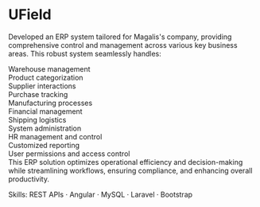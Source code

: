 # UField

Developed an ERP system tailored for Magalis's company, providing comprehensive control and management across various key business areas. This robust system seamlessly handles:

Warehouse management </br>
Product categorization</br>
Supplier interactions</br>
Purchase tracking</br>
Manufacturing processes</br>
Financial management</br>
Shipping logistics</br>
System administration</br>
HR management and control</br>
Customized reporting</br>
User permissions and access control</br>
This ERP solution optimizes operational efficiency and decision-making while streamlining workflows, ensuring compliance, and enhancing overall productivity.</br>


Skills: REST APIs · Angular · MySQL · Laravel · Bootstrap
